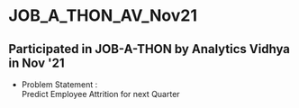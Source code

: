 # JOB_A_THON_AV_Nov21
## Participated in JOB-A-THON by Analytics Vidhya in Nov '21 <br />

* Problem Statement : <br /> 
  Predict Employee Attrition for next Quarter 

